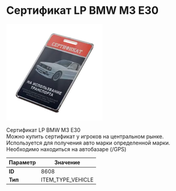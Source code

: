 # Сертификат LP BMW M3 E30

![Item Image](../img/8608.webp?raw=true)

Сертификат LP BMW M3 E30<br>Можно купить сертификат у игроков на центральном рынке.<br>Используется для получения авто марки определенной марки.<br>Необходимо находиться на автобазаре (/GPS)


| Параметр | Значение |
|----------|----------|
| **ID** | 8608 |
| **Тип** | ITEM_TYPE_VEHICLE |

